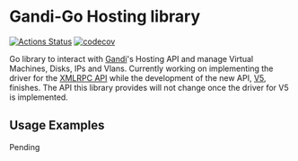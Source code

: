 # Gandi-Go Hosting library

[![Actions Status](https://wdp9fww0r9.execute-api.us-west-2.amazonaws.com/production/badge/PabloPie/go-gandi)](https://wdp9fww0r9.execute-api.us-west-2.amazonaws.com/production/results/PabloPie/go-gandi) [![codecov](https://codecov.io/gh/PabloPie/go-gandi/branch/master/graph/badge.svg)](https://codecov.io/gh/PabloPie/go-gandi)

Go library to interact with [Gandi](https://www.gandi.net/en)'s Hosting API and manage Virtual Machines, Disks, IPs and Vlans. Currently working on implementing the driver for the [XMLRPC API](https://doc.rpc.gandi.net/overview.html) while the development of the new API, [V5](https://docs.gandi.net/en/cloud/index.html), finishes. The API this library provides will not change once the driver for V5 is implemented.

## Usage Examples

Pending
